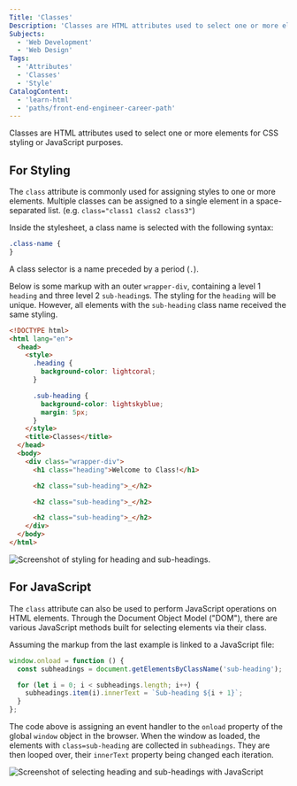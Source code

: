 ```yaml
---
Title: 'Classes'
Description: 'Classes are HTML attributes used to select one or more elements for CSS styling or JavaScript purposes. The class attribute is commonly used for assigning styles to one or more elements. Inside the stylesheet, a class name is selected with the following syntax: css .class-name { }  A class selector is a name preceded by a period (.).'
Subjects:
  - 'Web Development'
  - 'Web Design'
Tags:
  - 'Attributes'
  - 'Classes'
  - 'Style'
CatalogContent:
  - 'learn-html'
  - 'paths/front-end-engineer-career-path'
---
```


Classes are HTML attributes used to select one or more elements for CSS styling or JavaScript purposes.

## For Styling

The `class` attribute is commonly used for assigning styles to one or more elements. Multiple classes can be assigned to a single element in a space-separated list. (e.g. `class="class1 class2 class3"`)

Inside the stylesheet, a class name is selected with the following syntax:

```css
.class-name {
}
```

A class selector is a name preceded by a period (`.`).

Below is some markup with an outer `wrapper-div`, containing a level 1 `heading` and three level 2 `sub-heading`s. The styling for the `heading` will be unique. However, all elements with the `sub-heading` class name received the same styling.

```html
<!DOCTYPE html>
<html lang="en">
  <head>
    <style>
      .heading {
        background-color: lightcoral;
      }

      .sub-heading {
        background-color: lightskyblue;
        margin: 5px;
      }
    </style>
    <title>Classes</title>
  </head>
  <body>
    <div class="wrapper-div">
      <h1 class="heading">Welcome to Class!</h1>

      <h2 class="sub-heading">_</h2>

      <h2 class="sub-heading">_</h2>

      <h2 class="sub-heading">_</h2>
    </div>
  </body>
</html>
```

![Screenshot of styling for heading and sub-headings.](https://i.imgur.com/fMWV8DY.png)

## For JavaScript

The `class` attribute can also be used to perform JavaScript operations on HTML elements. Through the Document Object Model ("DOM"), there are various JavaScript methods built for selecting elements via their class.

Assuming the markup from the last example is linked to a JavaScript file:

```js
window.onload = function () {
  const subheadings = document.getElementsByClassName('sub-heading');

  for (let i = 0; i < subheadings.length; i++) {
    subheadings.item(i).innerText = `Sub-heading ${i + 1}`;
  }
};
```

The code above is assigning an event handler to the `onload` property of the global `window` object in the browser. When the window as loaded, the elements with `class=sub-heading` are collected in `subheadings`. They are then looped over, their `innerText` property being changed each iteration.

![Screenshot of selecting heading and sub-headings with JavaScript](https://i.imgur.com/2uIJMAq.png)
